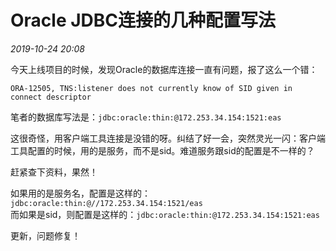 # Oracle JDBC连接的几种配置写法

_2019-10-24_ _20:08_

今天上线项目的时候，发现Oracle的数据库连接一直有问题，报了这么一个错：
```shell
ORA-12505, TNS:listener does not currently know of SID given in connect descriptor
```

笔者的数据库写法是：`jdbc:oracle:thin:@172.253.34.154:1521:eas`

这很奇怪，用客户端工具连接是没错的呀。纠结了好一会，突然灵光一闪：客户端工具配置的时候，用的是服务，而不是sid。难道服务跟sid的配置是不一样的？

赶紧查下资料，果然！

如果用的是服务名，配置是这样的：`jdbc:oracle:thin:@//172.253.34.154:1521/eas`  
而如果是sid，则配置是这样的：`jdbc:oracle:thin:@172.253.34.154:1521:eas`

更新，问题修复！

